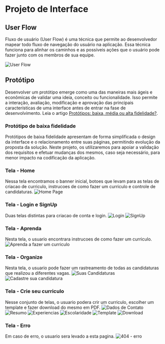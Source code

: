
# Projeto de Interface

## User Flow

Fluxo de usuário (User Flow) é uma técnica que permite ao desenvolvedor mapear todo fluxo de navegação do usuário na aplicação. Essa técnica funciona para alinhar os caminhos e as possíveis ações que o usuário pode fazer junto com os membros de sua equipe.

![User Flow](https://github.com/ICEI-PUC-Minas-PMV-ADS/pmv-ads-2024-1-e1-proj-web-t8-pmv-ads-2024-1-e1-proj-curriculo-ideal/blob/main/documentos/img/user-flow.png)

## Protótipo

Desenvolver um protótipo emerge como uma das maneiras mais ágeis e econômicas de validar uma ideia, conceito ou funcionalidade. Isso permite a interação, avaliação, modificação e aprovação das principais características de uma interface antes de entrar na fase de desenvolvimento. Leia o artigo [Protótipos: baixa, média ou alta fidelidade?](https://medium.com/ladies-that-ux-br/prot%C3%B3tipos-baixa-m%C3%A9dia-ou-alta-fidelidade-71d897559135).

### Protótipo de baixa fidelidade

Protótipos de baixa fidelidade apresentam de forma simplificada o design da interface e o relacionamento entre suas páginas, permitindo evolução da proposta da solução. Neste projeto, os utilizaremos para apoiar a validação dos requisitos e efetuar mudanças dos mesmos, caso seja necessário, para menor impacto na codificação da aplicação.

### Tela - Home
Nessa tela encontramos o banner inicial, botoes que levam para as telas de criacao de curriculo, instrucoes de como fazer um curriculo e controle de candidaturas. 
![Home Page](https://github.com/ICEI-PUC-Minas-PMV-ADS/pmv-ads-2024-1-e1-proj-web-t8-pmv-ads-2024-1-e1-proj-curriculo-ideal/blob/main/documentos/img/Home.png)

### Tela - Login e SignUp
Duas telas distintas para criacao de conta e login.
![Login](https://github.com/ICEI-PUC-Minas-PMV-ADS/pmv-ads-2024-1-e1-proj-web-t8-pmv-ads-2024-1-e1-proj-curriculo-ideal/blob/main/documentos/img/Login.png)
![SignUp](https://github.com/ICEI-PUC-Minas-PMV-ADS/pmv-ads-2024-1-e1-proj-web-t8-pmv-ads-2024-1-e1-proj-curriculo-ideal/blob/main/documentos/img/Sign%20up.png)

### Tela - Aprenda
Nesta tela, o usuario encontrara instrucoes de como fazer um curriculo.
![Aprenda a fazer um curriculo](https://github.com/ICEI-PUC-Minas-PMV-ADS/pmv-ads-2024-1-e1-proj-web-t8-pmv-ads-2024-1-e1-proj-curriculo-ideal/blob/main/documentos/img/Como-fazer-curriculo.png)

### Tela - Organize
Nesta tela, o usuario pode fazer um rastreamento de todas as candidaturas que realizou a diferentes vagas.
![Suas Candidaturas](https://github.com/ICEI-PUC-Minas-PMV-ADS/pmv-ads-2024-1-e1-proj-web-t8-pmv-ads-2024-1-e1-proj-curriculo-ideal/blob/main/documentos/img/Gerencie-suas-candidaturas.png)
![Cadastre sua candidatura](https://github.com/ICEI-PUC-Minas-PMV-ADS/pmv-ads-2024-1-e1-proj-web-t8-pmv-ads-2024-1-e1-proj-curriculo-ideal/blob/main/documentos/img/Cadastre-sua-candidatura.png)

### Tela - Crie seu curriculo
Nesse conjunto de telas, o usuario podera crir um curriculo, escolher um template e fazer download do mesmo em PDF.
![Dados de Contato](https://github.com/ICEI-PUC-Minas-PMV-ADS/pmv-ads-2024-1-e1-proj-web-t8-pmv-ads-2024-1-e1-proj-curriculo-ideal/blob/main/documentos/img/Faca-seu-curriculo-dados.png)
![Resumo](https://github.com/ICEI-PUC-Minas-PMV-ADS/pmv-ads-2024-1-e1-proj-web-t8-pmv-ads-2024-1-e1-proj-curriculo-ideal/blob/main/documentos/img/Faca-seu-curriculo-resumo.png)
![Experiencias](https://github.com/ICEI-PUC-Minas-PMV-ADS/pmv-ads-2024-1-e1-proj-web-t8-pmv-ads-2024-1-e1-proj-curriculo-ideal/blob/main/documentos/img/Faca-seu-curriculo-experiencias.png)
![Escolaridade](https://github.com/ICEI-PUC-Minas-PMV-ADS/pmv-ads-2024-1-e1-proj-web-t8-pmv-ads-2024-1-e1-proj-curriculo-ideal/blob/main/documentos/img/Faca-seu-curriculo-escolaridade.png)
![Template](https://github.com/ICEI-PUC-Minas-PMV-ADS/pmv-ads-2024-1-e1-proj-web-t8-pmv-ads-2024-1-e1-proj-curriculo-ideal/blob/main/documentos/img/Faca-seu-curriculo-escolha%20template.png)
![Download](https://github.com/ICEI-PUC-Minas-PMV-ADS/pmv-ads-2024-1-e1-proj-web-t8-pmv-ads-2024-1-e1-proj-curriculo-ideal/blob/main/documentos/img/Faca-seu-curriculo-download.png)

### Tela - Erro
Em caso de erro, o usuario sera levado a esta pagina.
![404 - erro](https://github.com/ICEI-PUC-Minas-PMV-ADS/pmv-ads-2024-1-e1-proj-web-t8-pmv-ads-2024-1-e1-proj-curriculo-ideal/blob/main/documentos/img/Pagina-de-erro.png)


